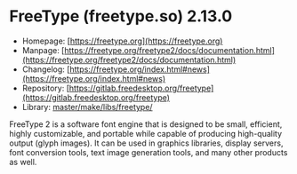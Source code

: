 # FreeType (freetype.so) 2.13.0
 - Homepage: [https://freetype.org](https://freetype.org)
 - Manpage: [https://freetype.org/freetype2/docs/documentation.html](https://freetype.org/freetype2/docs/documentation.html)
 - Changelog: [https://freetype.org/index.html#news](https://freetype.org/index.html#news)
 - Repository: [https://gitlab.freedesktop.org/freetype](https://gitlab.freedesktop.org/freetype)
 - Library: [master/make/libs/freetype/](https://github.com/Freetz-NG/freetz-ng/tree/master/make/libs/freetype/)

FreeType 2 is a software font engine that is designed to be small, efficient, highly customizable, and portable while capable of producing high-quality output (glyph images). It can be used in graphics libraries, display servers, font conversion tools, text image generation tools, and many other products as well.
